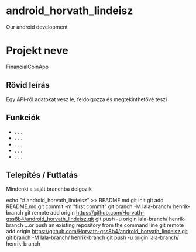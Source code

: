 # android_horvath_lindeisz
Our android development
# Projekt neve
FinancialCoinApp

## Rövid leírás
Egy API-ról adatokat vesz le, feldolgozza és megtekinthetővé teszi

## Funkciók
- . . .  <!-- Funkció 1 -->
- . . .  <!-- Funkció 2 -->
- . . .  <!-- Funkció 3 -->
- . . .  <!-- Funkció 4 (ha van) -->
- . . .  <!-- Funkció 5 (ha van) -->

## Telepítés / Futtatás

Mindenki a saját branchba dolgozik

echo "# android_horvath_lindeisz" >> README.md
git init
git add README.md
git commit -m "first commit"
git branch -M lala-branch/ henrik-branch
git remote add origin https://github.com/Horvath-qss8b4/android_horvath_lindeisz.git
git push -u origin lala-branch/ henrik-branch
…or push an existing repository from the command line
git remote add origin https://github.com/Horvath-qss8b4/android_horvath_lindeisz.git
git branch -M lala-branch/ henrik-branch
git push -u origin lala-branch/ henrik-branch
